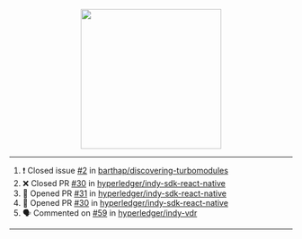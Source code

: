 <p align="center">
<img src="https://user-images.githubusercontent.com/61358536/126118557-75ac74a7-4655-4289-9a8d-e536322b7423.png" height="250" width="250"/>
</p>

---

<!--START_SECTION:activity-->
1. ❗️ Closed issue [#2](https://github.com/barthap/discovering-turbomodules/issues/2) in [barthap/discovering-turbomodules](https://github.com/barthap/discovering-turbomodules)
2. ❌ Closed PR [#30](https://github.com/hyperledger/indy-sdk-react-native/pull/30) in [hyperledger/indy-sdk-react-native](https://github.com/hyperledger/indy-sdk-react-native)
3. 💪 Opened PR [#31](https://github.com/hyperledger/indy-sdk-react-native/pull/31) in [hyperledger/indy-sdk-react-native](https://github.com/hyperledger/indy-sdk-react-native)
4. 💪 Opened PR [#30](https://github.com/hyperledger/indy-sdk-react-native/pull/30) in [hyperledger/indy-sdk-react-native](https://github.com/hyperledger/indy-sdk-react-native)
5. 🗣 Commented on [#59](https://github.com/hyperledger/indy-vdr/issues/59) in [hyperledger/indy-vdr](https://github.com/hyperledger/indy-vdr)
<!--END_SECTION:activity-->

---
